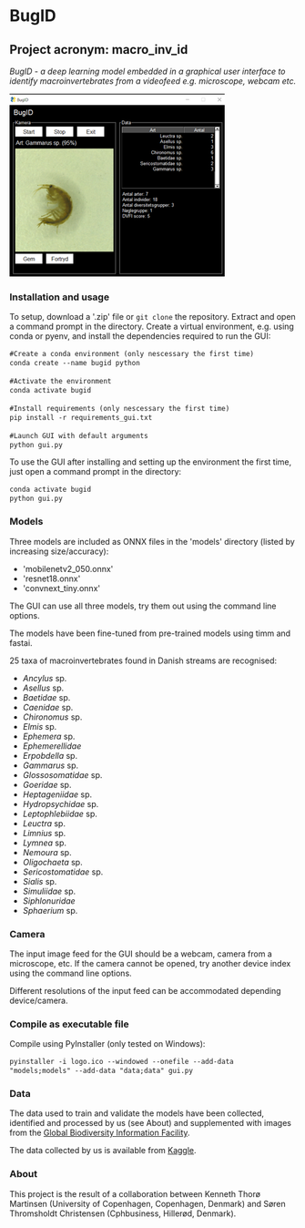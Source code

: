 # BugID

## Project acronym: macro_inv_id

*BugID - a deep learning model embedded in a graphical user interface to identify macroinvertebrates from a videofeed e.g. microscope, webcam etc.*

![](https://github.com/KennethTM/macro_inv_id/blob/main/screenshot.png)

### Installation and usage

To setup, download a '.zip' file or `git clone` the repository. Extract and open a command prompt in the directory. Create a virtual environment, e.g. using conda or pyenv, and install the dependencies required to run the GUI:

```
#Create a conda environment (only nescessary the first time)
conda create --name bugid python

#Activate the environment
conda activate bugid

#Install requirements (only nescessary the first time)
pip install -r requirements_gui.txt

#Launch GUI with default arguments
python gui.py
```

To use the GUI after installing and setting up the environment the first time, just open a command prompt in the directory:

```
conda activate bugid
python gui.py
```
### Models

Three models are included as ONNX files in the 'models' directory (listed by increasing size/accuracy):

* 'mobilenetv2_050.onnx'
* 'resnet18.onnx'
* 'convnext_tiny.onnx'

The GUI can use all three models, try them out using the command line options.

The models have been fine-tuned from pre-trained models using timm and fastai. 

25 taxa of macroinvertebrates found in Danish streams are recognised:

* *Ancylus* sp.
* *Asellus* sp.
* *Baetidae* sp.
* *Caenidae* sp.
* *Chironomus* sp.
* *Elmis* sp.
* *Ephemera* sp.
* *Ephemerellidae*
* *Erpobdella* sp.
* *Gammarus* sp.
* *Glossosomatidae* sp.
* *Goeridae* sp.
* *Heptageniidae* sp.
* *Hydropsychidae* sp.
* *Leptophlebiidae* sp.
* *Leuctra* sp.
* *Limnius* sp.
* *Lymnea* sp.
* *Nemoura* sp.
* *Oligochaeta* sp.
* *Sericostomatidae* sp.
* *Sialis* sp.
* *Simuliidae* sp.
* *Siphlonuridae*
* *Sphaerium* sp.

### Camera

The input image feed for the GUI should be a webcam, camera from a microscope, etc. If the camera cannot be opened, try another device index using the command line options.

Different resolutions of the input feed can be accommodated depending device/camera.

### Compile as executable file

Compile using PyInstaller (only tested on Windows):

```
pyinstaller -i logo.ico --windowed --onefile --add-data "models;models" --add-data "data;data" gui.py   
```

### Data

The data used to train and validate the models have been collected, identified and processed by us (see About) and supplemented with images from the [Global Biodiversity Information Facility](https://www.gbif.org/composition/57twunvM3vrUotO12WDNgc/what-is-gbif).

The data collected by us is available from [Kaggle](https://www.kaggle.com/datasets/kennethtm/stream-macroinvertebrates).

### About

This project is the result of a collaboration between Kenneth Thorø Martinsen (University of Copenhagen, Copenhagen, Denmark) and Søren Thromsholdt Christensen (Cphbusiness, Hillerød, Denmark).
